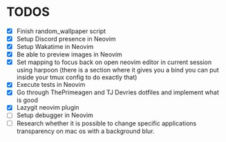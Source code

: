 # TODOS

- [x] Finish random_wallpaper script 
- [x] Setup Discord presence in Neovim
- [x] Setup Wakatime in Neovim
- [x] Be able to preview images in Neovim 
- [x] Set mapping to focus back on open neovim editor in current session using harpoon (there is a section where it gives you a bind you can put inside your tmux config to do exactly that)
- [x] Execute tests in Neovim 
- [x] Go through ThePrimeagen and TJ Devries dotfiles and implement what is good
- [x] Lazygit neovim plugin
- [ ] Setup debugger in Neovim
- [ ] Research whether it is possible to change specific applications transparency on mac os with a background blur.
